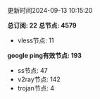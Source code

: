 更新时间2024-09-13 10:15:20

**总订阅: 22**
**总节点: 4579**
- vless节点: 11

**google ping有效节点: 193**
- ss节点: 47
- v2ray节点: 142
- trojan节点: 4
